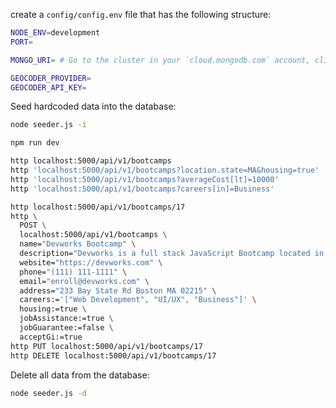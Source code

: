 create a `config/config.env` file that has the following structure:

```bash
NODE_ENV=development
PORT=

MONGO_URI= # Go to the cluster in your `cloud.mongodb.com` account, click on "Connect" and paste the connection string from there into this environment variable.

GEOCODER_PROVIDER=
GEOCODER_API_KEY=
```

Seed hardcoded data into the database:

```bash
node seeder.js -i
```

```bash
npm run dev
```

```bash
http localhost:5000/api/v1/bootcamps
http 'localhost:5000/api/v1/bootcamps?location.state=MA&housing=true'
http 'localhost:5000/api/v1/bootcamps?averageCost[lt]=10000'
http 'localhost:5000/api/v1/bootcamps?careers[in]=Business'

http localhost:5000/api/v1/bootcamps/17
http \
  POST \
  localhost:5000/api/v1/bootcamps \
  name="Devworks Bootcamp" \
  description="Devworks is a full stack JavaScript Bootcamp located in the heart of Boston that focuses on the technologies you need to get a high paying job as a web developer" \
  website="https://devworks.com" \
  phone="(111) 111-1111" \
  email="enroll@devworks.com" \
  address="233 Bay State Rd Boston MA 02215" \
  careers:='["Web Development", "UI/UX", "Business"]' \
  housing:=true \
  jobAssistance:=true \
  jobGuarantee:=false \
  acceptGi:=true
http PUT localhost:5000/api/v1/bootcamps/17
http DELETE localhost:5000/api/v1/bootcamps/17
```

Delete all data from the database:

```bash
node seeder.js -d
```
